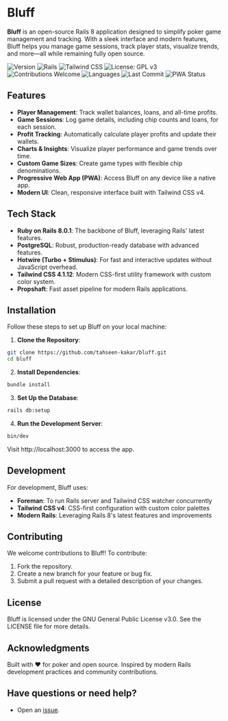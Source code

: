 # **Bluff**

**Bluff** is an open-source Rails 8 application designed to simplify poker game management and tracking. With a sleek interface and modern features, Bluff helps you manage game sessions, track player stats, visualize trends, and more—all while remaining fully open source.

![Version](https://img.shields.io/badge/version-1.0-blue)
![Rails](https://img.shields.io/badge/Rails-8.0.1-red)
![Tailwind CSS](https://img.shields.io/badge/Tailwind_CSS-4.1.12-38B2AC)
![License: GPL v3](https://img.shields.io/badge/License-GPLv3-blue.svg)
![Contributions Welcome](https://img.shields.io/badge/Contributions-Welcome-brightgreen)
![Languages](https://img.shields.io/github/languages/top/tahseen-kakar/bluff)
![Last Commit](https://img.shields.io/github/last-commit/tahseen-kakar/bluff)
![PWA Status](https://img.shields.io/badge/PWA-Ready-brightgreen)

## **Features**
- **Player Management**: Track wallet balances, loans, and all-time profits.
- **Game Sessions**: Log game details, including chip counts and loans, for each session.
- **Profit Tracking**: Automatically calculate player profits and update their wallets.
- **Charts & Insights**: Visualize player performance and game trends over time.
- **Custom Game Sizes**: Create game types with flexible chip denominations.
- **Progressive Web App (PWA)**: Access Bluff on any device like a native app.
- **Modern UI**: Clean, responsive interface built with Tailwind CSS v4.

## **Tech Stack**
- **Ruby on Rails 8.0.1**: The backbone of Bluff, leveraging Rails' latest features.
- **PostgreSQL**: Robust, production-ready database with advanced features.
- **Hotwire (Turbo + Stimulus)**: For fast and interactive updates without JavaScript overhead.
- **Tailwind CSS 4.1.12**: Modern CSS-first utility framework with custom color system.
- **Propshaft**: Fast asset pipeline for modern Rails applications.

## **Installation**
Follow these steps to set up Bluff on your local machine:

1. **Clone the Repository**:

```bash
git clone https://github.com/tahseen-kakar/bluff.git
cd bluff
```

2. **Install Dependencies**:

```bash
bundle install
```

3. **Set Up the Database**:

```bash
rails db:setup
```

4. **Run the Development Server**:

```bash
bin/dev
```

Visit http://localhost:3000 to access the app.

## **Development**
For development, Bluff uses:
- **Foreman**: To run Rails server and Tailwind CSS watcher concurrently
- **Tailwind CSS v4**: CSS-first configuration with custom color palettes
- **Modern Rails**: Leveraging Rails 8's latest features and improvements

## **Contributing**
We welcome contributions to Bluff! To contribute:

1. Fork the repository.
2. Create a new branch for your feature or bug fix.
3. Submit a pull request with a detailed description of your changes.

## **License**
Bluff is licensed under the GNU General Public License v3.0. See the LICENSE file for more details.

## **Acknowledgments**
Built with ❤️ for poker and open source.
Inspired by modern Rails development practices and community contributions.

## **Have questions or need help?**
- Open an [issue](https://github.com/tahseen-kakar/bluff/issues).